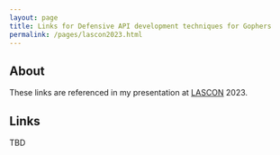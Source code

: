 ```yaml
---
layout: page
title: Links for Defensive API development techniques for Gophers
permalink: /pages/lascon2023.html
---
```


## About

These links are referenced in my presentation at [LASCON](https://www.lascon.org/) 2023.

## Links

TBD

